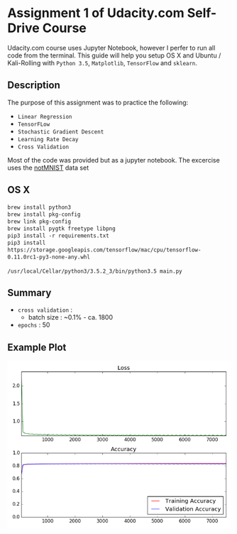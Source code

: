# Assignment 1 of Udacity.com Self-Drive Course

Udacity.com course uses Jupyter Notebook, however I perfer to run all code from the terminal.  This guide will help you setup OS X and Ubuntu / Kali-Rolling with `Python 3.5`, `Matplotlib`, `TensorFlow` and `sklearn`.

## Description
The purpose of this assignment was to practice the following:

* `Linear Regression`
* `TensorFLow`
* `Stochastic Gradient Descent`
* `Learning Rate Decay`
* `Cross Validation`

Most of the code was provided but as a jupyter notebook.  The excercise uses the [notMNIST](http://yaroslavvb.blogspot.com/2011/09/notmnist-dataset.html) data set

## OS X
```
brew install python3
brew install pkg-config
brew link pkg-config
brew install pygtk freetype libpng
pip3 install -r requirements.txt
pip3 install https://storage.googleapis.com/tensorflow/mac/cpu/tensorflow-0.11.0rc1-py3-none-any.whl

/usr/local/Cellar/python3/3.5.2_3/bin/python3.5 main.py
```
## Summary

* `cross validation` : 
  * batch size : ~0.1% - ca. 1800
* `epochs` : 50


## Example Plot

![alt tag](https://raw.githubusercontent.com/autojazari/sdc-lab1-notmnist/master/SDC-Assignment-1-Learn-Rate-Decay.png)

